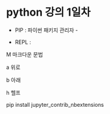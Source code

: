 # python 강의 1일차

- PIP : 파이썬 패키지 관리자  - 

- REPL : 



M 마크다운 문법

a 위로

b 아래

h 헬프



pip install jupyter_contrib_nbextensions
